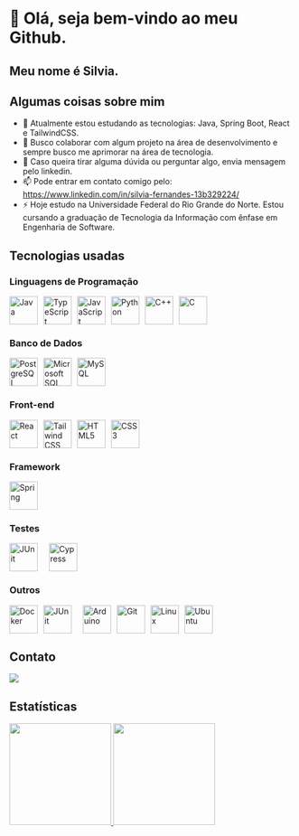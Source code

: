 # 👋 Olá, seja bem-vindo ao meu Github.
## Meu nome é Silvia.

## Algumas coisas sobre mim

- 🌱 Atualmente estou estudando as tecnologias: Java, Spring Boot, React e TailwindCSS.
- 👯 Busco colaborar com algum projeto na área de desenvolvimento e sempre busco me aprimorar na área de tecnologia.
- 💬 Caso queira tirar alguma dúvida ou perguntar algo, envia mensagem pelo linkedin.
- 📫 Pode entrar em contato comigo pelo: https://www.linkedin.com/in/silvia-fernandes-13b329224/
- ⚡ Hoje estudo na Universidade Federal do Rio Grande do Norte. Estou cursando a graduação de Tecnologia da Informação com ênfase em Engenharia de Software.

## Tecnologias usadas

### Linguagens de Programação

<div style="display:flex;">
    <img src="https://cdn.jsdelivr.net/gh/devicons/devicon/icons/java/java-original-wordmark.svg" 
         width="50" 
         height="50" 
         style="margin-right: 10px;" 
         alt="Java"
         title="Java"
    />
    <img src="https://cdn.jsdelivr.net/gh/devicons/devicon/icons/typescript/typescript-original.svg" 
         width="50" 
         height="50" 
         style="margin-right: 10px;" 
         alt="TypeScript"
         title="TypeScript"
    />
    <img src="https://cdn.jsdelivr.net/gh/devicons/devicon/icons/javascript/javascript-original.svg" 
         width="50" 
         height="50" 
         style="margin-right: 10px;" 
         alt="JavaScript"
         title="JavaScript"
    />
    <img src="https://cdn.jsdelivr.net/gh/devicons/devicon/icons/python/python-original-wordmark.svg" 
         width="50" 
         height="50" 
         style="margin-right: 10px;" 
         alt="Python"
         title="Python"
    />
    <img src="https://cdn.jsdelivr.net/gh/devicons/devicon/icons/cplusplus/cplusplus-original.svg" 
         width="50" 
         height="50" 
         style="margin-right: 10px;" 
         alt="C++"
         title="C++"
    />
    <img src="https://cdn.jsdelivr.net/gh/devicons/devicon/icons/c/c-original.svg" 
         width="50" 
         height="50" 
         style="margin-right: 10px;" 
         alt="C"
         title="C"
    />
</div>

### Banco de Dados

<div style="display:flex;">
    <img src="https://cdn.jsdelivr.net/gh/devicons/devicon/icons/postgresql/postgresql-original-wordmark.svg" 
         width="50" 
         height="50" 
         style="margin-right: 10px;" 
         alt="PostgreSQL"
         title="PostgreSQL"
    />
    <img src="https://cdn.jsdelivr.net/gh/devicons/devicon/icons/microsoftsqlserver/microsoftsqlserver-plain-wordmark.svg" 
         width="50" 
         height="50" 
         style="margin-right: 10px;" 
         alt="Microsoft SQL Server"
         title="Microsoft SQL Server"
    />
    <img src="https://cdn.jsdelivr.net/gh/devicons/devicon/icons/mysql/mysql-original-wordmark.svg" 
         width="50" 
         height="50" 
         style="margin-right: 10px;" 
         alt="MySQL"
         title="MySQL"
    />
</div>

### Front-end

<div style="display:flex;">
    <img src="https://cdn.jsdelivr.net/gh/devicons/devicon/icons/react/react-original-wordmark.svg" 
         width="50" 
         height="50" 
         style="margin-right: 10px;"
         alt="React"
         title="React"
    />
    <img src="https://cdn.jsdelivr.net/gh/devicons/devicon/icons/tailwindcss/tailwindcss-original.svg" 
         width="50" 
         height="50" 
         style="margin-right: 10px;" 
         alt="Tailwind CSS"
         title="Tailwind CSS"
    />
    <img src="https://cdn.jsdelivr.net/gh/devicons/devicon/icons/html5/html5-original.svg" 
         width="50" 
         height="50" 
         style="margin-right: 10px;" 
         alt="HTML5"
         title="HTML5"
    />
    <img src="https://cdn.jsdelivr.net/gh/devicons/devicon/icons/css3/css3-original.svg" 
         width="50" 
         height="50" 
         style="margin-right: 10px;" 
         alt="CSS3"
         title="CSS3"
    />
</div>

### Framework

<div style="display:flex;">
    <img src="https://cdn.jsdelivr.net/gh/devicons/devicon/icons/spring/spring-original-wordmark.svg" 
         width="50" 
         height="50" 
         style="margin-right: 10px;" 
         alt="Spring"
         title="Spring"
    />
</div>

### Testes
<div style="display:flex;">
    <img src="https://cdn.jsdelivr.net/gh/devicons/devicon/icons/junit/junit-plain-wordmark.svg" 
         width="50" 
         height="50" 
         style="margin-right: 20px;" 
         alt="JUnit"
         title="JUnit"
    />
    <img src="https://cdn.jsdelivr.net/gh/devicons/devicon@latest/icons/cypressio/cypressio-original.svg" 
         width="50" 
         height="50" 
         style="margin-right: 20px;" 
         alt="Cypress"
         title="Cypress"
    />
</div>

### Outros

<div style="display:flex;">
    <img src="https://cdn.jsdelivr.net/gh/devicons/devicon/icons/docker/docker-original-wordmark.svg"  
         width="50" 
         height="50" 
         style="margin-right: 10px;"
         alt="Docker"
         title="Docker"
    />
    <img src="https://cdn.jsdelivr.net/gh/devicons/devicon/icons/junit/junit-plain-wordmark.svg" 
         width="50" 
         height="50" 
         style="margin-right: 20px;" 
         alt="JUnit"
         title="JUnit"
    />
    <img src="https://cdn.jsdelivr.net/gh/devicons/devicon/icons/arduino/arduino-original-wordmark.svg" 
         width="50" 
         height="50" 
         style="margin-right: 10px;"
         alt="Arduino"
         title="Arduino"
    />
    <img src="https://cdn.jsdelivr.net/gh/devicons/devicon/icons/git/git-original.svg" 
         width="50" 
         height="50" 
         style="margin-right: 10px;" 
         alt="Git"
         title="Git"
    />
    <img src="https://cdn.jsdelivr.net/gh/devicons/devicon/icons/linux/linux-original.svg" 
         width="50" 
         height="50" 
         style="margin-right: 10px;" 
         alt="Linux"
         title="Linux"
    />
    <img src="https://cdn.jsdelivr.net/gh/devicons/devicon/icons/ubuntu/ubuntu-original-wordmark.svg" 
         width="50" 
         height="50" 
         style="margin-right: 10px;"
         alt="Ubuntu"
         title="Ubuntu"
    />
</div>

## Contato

<div>
<a href="https://www.linkedin.com/in/silvia-fernandes-13b329224/" target="_blank"><img src="https://img.shields.io/badge/-LinkedIn-%230077B5?style=for-the-badge&logo=linkedin&logoColor=white" target="_blank"></a>   
</div>
          
## Estatísticas

<div>
<a href="https://github.com/silviafds">
<img height="180em" src="https://github-readme-stats.vercel.app/api/top-langs/?username=silviafds&layout=compact&langs_count=7&theme=dracula"/>
<img height="180em" src="https://github-readme-stats.vercel.app/api?username=silviafds&show_icons=true&theme=dracula&include_all_commits=true&count_private=true"/>
</div>
